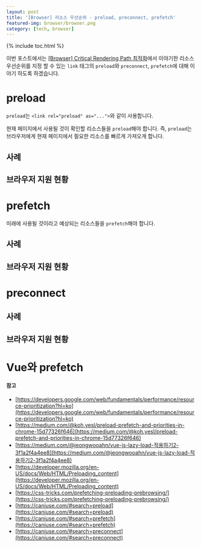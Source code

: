 ```yaml
---
layout: post
title: '[Browser] 리소스 우선순위 - preload, preconnect, prefetch'
featured-img: browser/browser.png
category: [tech, browser]
---
```

{% include toc.html %}

이번 포스트에서는 [[Browser] Critical Rendering Path 최적화](/tech/browser/critical-rendering-path/#리소스-우선순위-지정)에서 이야기한 리소스 우선순위를 지정 할 수 있는 `link` 태그의 `preload`와 `preconnect`, `prefetch`에 대해 이야기 하도록 하겠습니다. 

# preload
`preload`는 `<link rel="preload" as="...">`와 같이 사용합니다.

현재 페이지에서 사용될 것이 확인할 리소스들을 `preload`해야 합니다. 즉, `preload`는 브라우저에게 현재 페이지에서 필요한 리소스를 빠르게 가져오게 합니다.

## 사례

## 브라우저 지원 현황

# prefetch
미래에 사용될 것이라고 예상되는 리소스들을 `prefetch`해야 합니다.

## 사례

## 브라우저 지원 현황

# preconnect

## 사례

## 브라우저 지원 현황

# Vue와 prefetch

#### 참고
- [https://developers.google.com/web/fundamentals/performance/resource-prioritization?hl=ko](https://developers.google.com/web/fundamentals/performance/resource-prioritization?hl=ko)
- [https://medium.com/@koh.yesl/preload-prefetch-and-priorities-in-chrome-15d77326f646](https://medium.com/@koh.yesl/preload-prefetch-and-priorities-in-chrome-15d77326f646)
- [https://medium.com/@jeongwooahn/vue-js-lazy-load-적용하기2-3f1a2f4a4ee8](https://medium.com/@jeongwooahn/vue-js-lazy-load-적용하기2-3f1a2f4a4ee8)
- [https://developer.mozilla.org/en-US/docs/Web/HTML/Preloading_content](https://developer.mozilla.org/en-US/docs/Web/HTML/Preloading_content)
- [https://css-tricks.com/prefetching-preloading-prebrowsing/](https://css-tricks.com/prefetching-preloading-prebrowsing/)
- [https://caniuse.com/#search=preload](https://caniuse.com/#search=preload)
- [https://caniuse.com/#search=prefetch](https://caniuse.com/#search=prefetch)
- [https://caniuse.com/#search=preconnect](https://caniuse.com/#search=preconnect)
